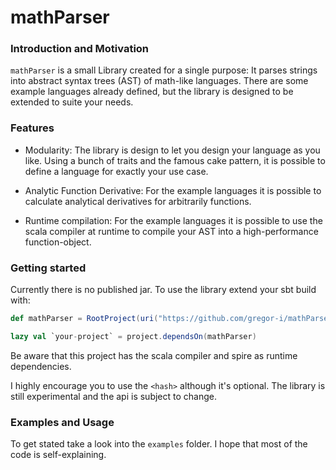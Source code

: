 # mathParser

### Introduction and Motivation

`mathParser` is a small Library created for a single purpose: It parses strings into abstract syntax trees (AST) of math-like languages. There are some example languages already defined, but the library is designed to be extended to suite your needs.

### Features

* Modularity: The library is design to let you design your language as you like. Using a bunch of traits and the famous cake pattern, it is possible to define a language for exactly your use case.

* Analytic Function Derivative: For the example languages it is possible to calculate analytical derivatives for arbitrarily functions.

* Runtime compilation: For the example languages it is possible to use the scala compiler at runtime to compile your AST into a high-performance function-object.


### Getting started

Currently there is no published jar. To use the library extend your sbt build with:
```scala
def mathParser = RootProject(uri("https://github.com/gregor-i/mathParser.git#<hash>"))

lazy val `your-project` = project.dependsOn(mathParser)
```

Be aware that this project has the scala compiler and spire as runtime dependencies.

I highly encourage you to use the `<hash>` although it's optional. The library is still experimental and the api is subject to change.

### Examples and Usage

To get stated take a look into the `examples` folder. I hope that most of the code is self-explaining.
